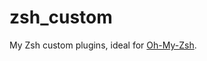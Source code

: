 # zsh_custom

My Zsh custom plugins, ideal for [Oh-My-Zsh][omz].

[omz]: https://github.com/ohmyzsh/ohmyzsh
